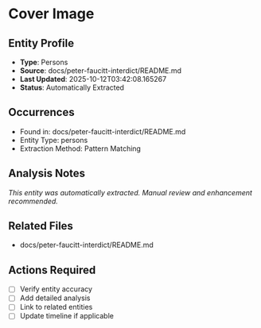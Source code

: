 # Cover Image

## Entity Profile
- **Type**: Persons
- **Source**: docs/peter-faucitt-interdict/README.md
- **Last Updated**: 2025-10-12T03:42:08.165267
- **Status**: Automatically Extracted

## Occurrences
- Found in: docs/peter-faucitt-interdict/README.md
- Entity Type: persons
- Extraction Method: Pattern Matching

## Analysis Notes
*This entity was automatically extracted. Manual review and enhancement recommended.*

## Related Files
- docs/peter-faucitt-interdict/README.md

## Actions Required
- [ ] Verify entity accuracy
- [ ] Add detailed analysis
- [ ] Link to related entities
- [ ] Update timeline if applicable
